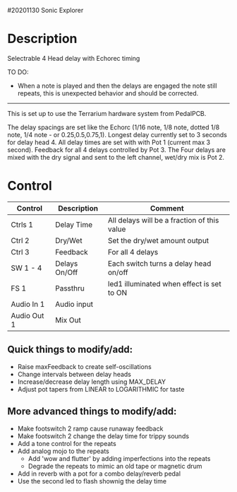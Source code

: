 #20201130 Sonic Explorer

# Description
Selectrable 4 Head delay with Echorec timing

TO DO:
- When a note is played and then the delays are engaged the note still repeats, this is unexpected behavior and should be corrected.

-----
This is set up to use the Terrarium hardware system from PedalPCB.

The delay spacings are set like the Echorc (1/16 note, 1/8 note, dotted 1/8 note, 1/4 note - or 0.25,0.5,0.75,1).
Longest delay currently set to 3 seconds for delay head 4.
All delay times are set with with Pot 1 (current max 3 second). Feedback for all 4 delays controlled by Pot 3. 
The Four delays are mixed with the dry signal and sent to the left channel, wet/dry mix is Pot 2. 

# Control

| Control | Description | Comment |
| --- | --- | --- |
| Ctrls 1 | Delay Time | All delays will be a fraction of this value |
| Ctrl 2 | Dry/Wet | Set the dry/wet amount output |
| Ctrl 3 | Feedback| For all 4 delays |
| SW 1 - 4 | Delays On/Off | Each switch turns a delay head on/off |
| FS 1 | Passthru | led1 illuminated when effect is set to ON |
| Audio In 1 | Audio input | |
| Audio Out 1 | Mix Out | |

## Quick things to modify/add:

 - Raise maxFeedback to create self-oscillations
 - Change intervals between delay heads
 - Increase/decrease delay length using MAX_DELAY
 - Adjust pot tapers from LINEAR to LOGARITHMIC for taste

## More advanced things to modify/add:

 - Make footswitch 2 ramp cause runaway feedback
 - Make footswitch 2 change the delay time for trippy sounds
 - Add a tone control for the repeats
 - Add analog mojo to the repeats
   - Add 'wow and flutter' by adding imperfections into the repeats
   - Degrade the repeats to mimic an old tape or magnetic drum
 - Add in reverb with a pot for a combo delay/reverb pedal
 - Use the second led to flash shownig the delay time
